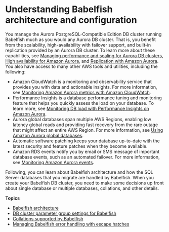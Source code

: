 # Understanding Babelfish architecture and configuration<a name="babelfish-understanding-overview-howitworks"></a>

You manage the Aurora PostgreSQL\-Compatible Edition DB cluster running Babelfish much as you would any Aurora DB cluster\. That is, you benefit from the scalability, high\-availability with failover support, and built\-in replication provided by an Aurora DB cluster\. To learn more about these capabilities, see [Managing performance and scaling for Aurora DB clusters](Aurora.Managing.Performance.md), [High availability for Amazon Aurora](Concepts.AuroraHighAvailability.md), and [Replication with Amazon Aurora](Aurora.Replication.md)\. You also have access to many other AWS tools and utilities, including the following:
+ Amazon CloudWatch is a monitoring and observability service that provides you with data and actionable insights\. For more information, see [Monitoring Amazon Aurora metrics with Amazon CloudWatch](monitoring-cloudwatch.md)\.
+ Performance Insights is a database performance tuning and monitoring feature that helps you quickly assess the load on your database\. To learn more, see [Monitoring DB load with Performance Insights on Amazon Aurora](USER_PerfInsights.md)\.
+ Aurora global databases span multiple AWS Regions, enabling low latency global reads and providing fast recovery from the rare outage that might affect an entire AWS Region\. For more information, see [Using Amazon Aurora global databases](aurora-global-database.md)\.
+ Automatic software patching keeps your database up\-to\-date with the latest security and feature patches when they become available\.
+ Amazon RDS events notify you by email or SMS message of important database events, such as an automated failover\. For more information, see [Monitoring Amazon Aurora events](working-with-events.md)\. 

Following, you can learn about Babelfish architecture and how the SQL Server databases that you migrate are handled by Babelfish\. When you create your Babelfish DB cluster, you need to make some decisions up front about single database or multiple databases, collations, and other details\. 

**Topics**
+ [Babelfish architecture](babelfish-architecture.md)
+ [DB cluster parameter group settings for Babelfish](babelfish-configuration.md)
+ [Collations supported by Babelfish](babelfish-collations.md)
+ [Managing Babelfish error handling with escape hatches](babelfish-strict.md)